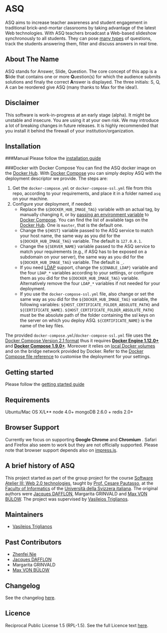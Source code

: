 ASQ
===
ASQ aims to increase teacher awareness and student engagement in traditional brick-and-mortar classrooms by taking advantage of the latest Web technologies.
With ASQ teachers broadcast a Web-based slideshow synchronously to all students. They can pose [many types](https://github.com/ASQ-USI-Elements) of questions, track the students answering them, filter and discuss answers in real time.

About The Name
--------------

ASQ stands for Answer, Slide, Question.
The core concept of this app is a **S**lide that contains one or more **Q**uestion(s) for which the audience submits solutions and finaly the correct **A**nswer is displayed.
The three initials: S, Q, A can be reordered give ASQ (many thanks to Max for the idea!).  

Disclaimer
----------
This software is work-in-progress at an early stage (alpha). It might be unstable and insecure. You are using it at your own risk. We may introduce a lot of breaking changes in future releases. It is highly recommended that you install it behind the firewall of your institution/organization.

Installation
-------------
###Manual
Please follow the [installation guide](doc/install/installation.md)

###Docker with Docker Compose
You can find the ASQ docker image on the [Docker Hub](https://hub.docker.com/r/asqhub/asq/). With [Docker Compose](https://docs.docker.com/compose/) you can simply deploy ASQ with the deployment descriptor we provide. The steps are:

1. Get the `docker-compose.yml` or `docker-compose-ssl.yml` file from this repo, according to your requirements, and place it in a folder named `asq` on your machine.
2. Configure your deployment, if needed:
   - Replace the `${DOCKER_HUB_IMAGE_TAG}` variable with an actual tag, by manually changing it, or by [passing an environment variable](https://docs.docker.com/compose/compose-file/#variable-substitution) to [Docker Compose](https://docs.docker.com/compose/). You can find the list of available tags on the [Docker Hub](https://hub.docker.com/r/asqhub/asq/tags/). One is `master`, that is the default one.
   - Change the `${HOST}` variable passed to the ASQ service to match your host name, the same way as you did for the `${DOCKER_HUB_IMAGE_TAG}` variable. The default is `127.0.0.1`.
   - Change the `${SERVER_NAME}` variable passed to the ASQ service to match your requirements (e.g., if ASQ has to be exposed on a subdomain on your server), the same way as you did for the `${DOCKER_HUB_IMAGE_TAG}` variable. The default is `_`.
   - If you need [LDAP](https://en.wikipedia.org/wiki/Lightweight_Directory_Access_Protocol) support, change the `${ENABLE_LDAP}` variable and the four `LDAP_*` variables according to your settings, or configure them as you did for the `${DOCKER_HUB_IMAGE_TAG}` variable. Alternatively remove the four `LDAP_*` variables if not needed for your deployment.
   - If you use the `docker-compose-ssl.yml` file, also change or set the same way as you did for the `${DOCKER_HUB_IMAGE_TAG}` variable, the following variables: `${HOST_CERTIFICATE_FOLDER_ABSOLUTE_PATH}` and `${CERTIFICATE_NAME}`. `${HOST_CERTIFICATE_FOLDER_ABSOLUTE_PATH}` must be the absolute path of the folder containing the ssl keys on the server on which you deploy ASQ. `${CERTIFICATE_NAME}` is the name of the key files. 
   
The provided `docker-compose.yml`/`docker-compose-ssl.yml` file uses the [Docker Compose Version 2.1 format](https://docs.docker.com/compose/compose-file/#/versioning) thus it requires [**Docker Engine 1.12.0+**](https://docs.docker.com/engine/installation/) and [**Docker Compose 1.9.0+**](https://docs.docker.com/compose/install/).
Moreover it relies on [local Docker volumes](https://docs.docker.com/engine/reference/commandline/volume_create/) and on the bridge network provided by Docker. Refer to the [Docker Compose file reference](https://docs.docker.com/compose/compose-file/) to customise the deployment for your settings.

Getting started
----------------
Please follow the [getting started guide](doc/manual/getting_started.md)

Requirements
-------------
Ubuntu/Mac OS X/L**
node 4.0+
mongoDB 2.6.0 +
redis 2.0+

Browser Support
---------------
Currently we focus on supporting __Google Chrome__ and __Chromium__ . Safari and Firefox also seem to work but they are not officially supported. Please note that browser support depends also on [impress.js][5].

A brief history of ASQ
----------------------

This project started as part of the group project for the course [Software Atelier III: Web 2.0 technologies](http://www.inf.usi.ch/presentazione-studiare/container_education_utilities/orario_corsi/corso?id=985), taught by [Prof. Cesare Pautasso](http://www.inf.usi.ch/faculty/pautasso/), at the [Faculty of Informatics](http://www.inf.usi.ch/) of the [Università della Svizzera italiana](http://www.usi.ch/en/index.htm). The original authors were [Jacques DAFFLON](http://atelier.inf.usi.ch/~dafflonj/), Margarita GRINVALD and [Max VON BÜLOW](http://www.maxmediapictures.de/). The project was supervised by [Vasileios Triglianos](http://www.inf.usi.ch/phd/triglianos/).

Maintainers
-------
* [Vasileios Triglianos](http://www.inf.usi.ch/phd/triglianos/)

Past Contributors
-----------------
* [Zhenfei Nie](http://zhenfeinie.info/)
* [Jacques DAFFLON](http://atelier.inf.usi.ch/~dafflonj/)
* Margarita GRINVALD
* [Max VON BÜLOW](http://www.maxmediapictures.de/)

Changelog
---------

See the changelog [here](https://github.com/ASQ-USI/ASQ/blob/master/CHANGELOG.md).

Licence
---------
Reciprocal Public License 1.5 (RPL-1.5). See the full Licence text [here](LICENCE).

[1]: http://nodejs.org/                     "node.js"
[2]: http://expressjs.com/                  "express.js"
[3]: http://www.mongodb.org/                "MongoDB"
[4]: http://embeddedjs.com/                 "ejs"
[5]: http://passportjs.org/                 "Passport.js"
[6]: https://github.com/bartaz/impress.js/  "impress.js"

